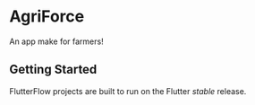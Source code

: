 # AgriForce

An app make for farmers!

## Getting Started

FlutterFlow projects are built to run on the Flutter _stable_ release.
